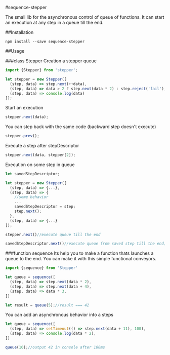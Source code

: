 #sequence-stepper

The small lib for the asynchronous control of queue of functions. It can start an execution at any step in a queue till the end.

##Installation

```console
npm install --save sequence-stepper
```

##Usage

###class Stepper
Creation a stepper queue
```js
import {Stepper} from 'stepper';

let stepper = new Stepper([
  (step, data) => step.next(++data),
  (step, data) => data > 2 ? step.next(data * 2) : step.reject('fail'),
  (step, data) => console.log(data)
]);
```

Start an execution
```js
stepper.next(data);
```

You can step back with the same code (backward step doesn't execute)
```js
stepper.prev();
```

Execute a step after stepDescriptor
```js
stepper.next(data, stepper[2]);
```

Execution on some step in queue
```js
let savedStepDescriptor;

let stepper = new Stepper([
  (step, data) => {...},
  (step, data) => {
    //some behavior
    ...
    savedStepDescriptor = step;
    step.next();
  },
  (step, data) => {...}
]);

stepper.next()//execute queue till the end

savedStepDescriptor.next()//execute queue from saved step till the end;
```

###function sequence
Its help you to make a function thats launches a queue to the end. You can make it with this simple functional conveyors.
```js
import {sequence} from 'Stepper'

let queue = sequence([
  (step, data) => step.next(data * 2),
  (step, data) => step.next(data + 4),
  (step, data) => data * 3,
])

let result = queue(5);//result === 42
```

You can add an asynchronous behavior into a steps
```js
let queue = sequence([
  (step, data) => setTimeout(() => step.next(data + 11), 100),
  (step, data) => console.log(data * 2),
])

queue(10);//output 42 in console after 100ms
```
